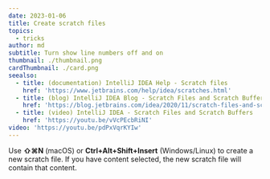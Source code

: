 ```yaml
---
date: 2023-01-06
title: Create scratch files
topics:
  - tricks
author: md
subtitle: Turn show line numbers off and on
thumbnail: ./thumbnail.png
cardThumbnail: ./card.png
seealso:
  - title: (documentation) IntelliJ IDEA Help - Scratch files
    href: 'https://www.jetbrains.com/help/idea/scratches.html'
  - title: (blog) IntelliJ IDEA Blog - Scratch Files and Scratch Buffers
    href: 'https://blog.jetbrains.com/idea/2020/11/scratch-files-and-scratch-buffers/'
  - title: (video) IntelliJ IDEA - Scratch Files and Scratch Buffers
    href: 'https://youtu.be/vVcPEcbRiNI'
video: 'https://youtu.be/pdPxVqrKYIw'
---
```

Use **⇧⌘N** (macOS) or **Ctrl+Alt+Shift+Insert** (Windows/Linux) to create a new scratch file. If you have content selected, the new scratch file will contain that content.
